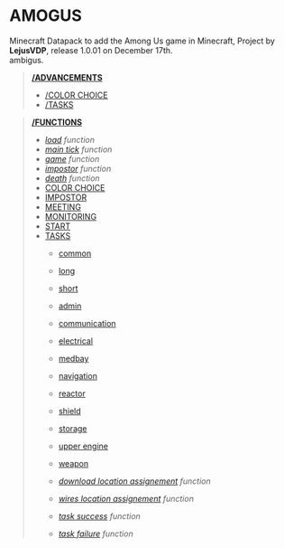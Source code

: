 # AMOGUS

Minecraft Datapack to add the Among Us game in Minecraft,
Project by **LejusVDP**, release 1.0.01 on December 17th.  
ambigus.  
> [**/ADVANCEMENTS**](./data/amogus/advancements)  
> - [/COLOR CHOICE](./data/amogus/advancements/colorpick)  
> - [/TASKS](./data/amogus/advancements/tasks)  

> [**/FUNCTIONS**](./data/amogus/functions)  
> - [*load*](./data/amogus/functions/load.mcfunction)  *function*
> - [*main tick*](./data/amogus/functions/tick.mcfunction) *function*
> - [*game*](./data/amogus/functions/game.mcfunction) *function*
> - [*impostor*](./data/amogus/functions/impostor.mcfunction) *function*
> - [*death*](./data/amogus/functions/death.mcfunction) *function*
> - [COLOR CHOICE](./data/amogus/functions/color_pick)
> - [IMPOSTOR](./data/amogus/functions/impostor)
> - [MEETING](./data/amogus/functions/meeting)
> - [MONITORING](./data/amogus/functions/monitoring)
> - [START](./data/amogus/functions/start)
> - [TASKS](./data/amogus/functions/tasks)
>   - [common](./data/amogus/functions/tasks/common)
>   - [long](./data/amogus/functions/tasks/long)
>   - [short](./data/amogus/functions/tasks/short)
>   
>   - [admin](./data/amogus/functions/tasks/admin)
>   - [communication](./data/amogus/functions/tasks/communication)
>   - [electrical](./data/amogus/functions/tasks/electrical)
>   - [medbay](./data/amogus/functions/tasks/medbay)
>   - [navigation](./data/amogus/functions/tasks/navigation)
>   - [reactor](./data/amogus/functions/tasks/reactor)
>   - [shield](./data/amogus/functions/tasks/shield)
>   - [storage](./data/amogus/functions/tasks/storage)
>   - [upper engine](./data/amogus/functions/tasks/upper_engine)
>   - [weapon](./data/amogus/functions/tasks/weapon)
>   - [*download location assignement*](./data/amogus/functions/tasks/download_loc/assign.mcfunction) *function*
>   - [*wires location assignement*](./data/amogus/functions/tasks/wires_loc/assign.mcfunction) *function*
>   - [*task success*](./data/amogus/functions/tasks/end.mcfunction) *function*
>   - [*task failure*](./data/amogus/functions/tasks/fail.mcfunction) *function*
